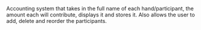Accounting system that takes in the full name of each hand/participant, the amount each will contribute, displays it and stores it.
Also allows the user to add, delete and reorder the participants.

